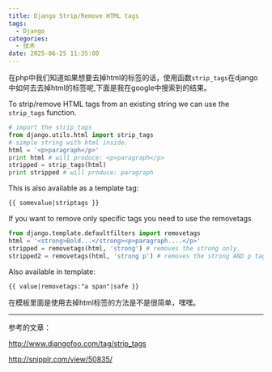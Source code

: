 ```yaml
---
title: Django Strip/Remove HTML tags
tags:
  - Django
categories:
  - 技术
date: 2025-06-25 11:35:00
---
```


在php中我们知道如果想要去掉html的标签的话，使用函数`strip_tags`在django中如何去去掉html的标签呢,下面是我在google中搜索到的结果。

To strip/remove HTML tags from an existing string we can use the `strip_tags` function.

```python
# import the strip_tags
from django.utils.html import strip_tags
# simple string with html inside.
html = '<p>paragraph</p>'
print html # will produce: <p>paragraph</p>
stripped = strip_tags(html)
print stripped # will produce: paragraph
```

This is also available as a template tag:

```html
{{ somevalue|striptags }}
```

If you want to remove only specific tags you need to use the removetags

```python
from django.template.defaultfilters import removetags
html = '<strong>Bold...</strong><p>paragraph....</p>'
stripped = removetags(html, 'strong') # removes the strong only.
stripped2 = removetags(html, 'strong p') # removes the strong AND p tags.
```

Also available in template:

```html
{{ value|removetags:"a span"|safe }}
```

在模板里面是使用去掉html标签的方法是不是很简单，嘿嘿。

---

参考的文章：

<http://www.djangofoo.com/tag/strip_tags>

<http://snipplr.com/view/50835/>

